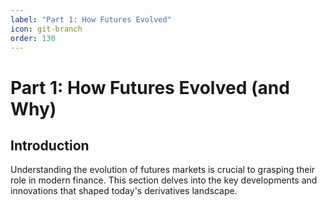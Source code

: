```yaml
---
label: "Part 1: How Futures Evolved"
icon: git-branch
order: 130
---
```


# Part 1: How Futures Evolved (and Why)

## Introduction

Understanding the evolution of futures markets is crucial to grasping their role in modern finance. This section delves into the key developments and innovations that shaped today's derivatives landscape.
